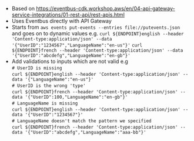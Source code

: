 * Based on https://eventbus-cdk.workshop.aws/en/04-api-gateway-service-integrations/01-rest-api/rest-apis.html
* Uses Eventbus directly with API Gateway
* Starts from `aws events put-events --entries file://putevents.json` and goes on to dynamic values e.g.
`curl ${ENDPOINT}english --header 'Content-type:application/json' --data '{"UserID":"1234567","LanguageName":"en-us"}'`
`curl ${ENDPOINT}french --header 'Content-type:application/json' --data '{"UserID":"abcdefg","LanguageName":"en-gb"}'`
* Add validations to inputs which are not valid e.g  
  `# UserID is missing`  
  `curl ${ENDPOINT}english --header 'Content-type:application/json' --data '{"LanguageName":"en-us"}'`  
  `# UserID is the wrong 'type'`  
  `curl ${ENDPOINT}french --header 'Content-type:application/json' --data '{"UserID":100,"LanguageName":"en-gb"}'`  
  `# LanguageName is missing`  
  `curl ${ENDPOINT}english --header 'Content-type:application/json' --data '{"UserID":"1234567"}'`  
  `# LanguageName doesn't match the pattern we specified`  
  `curl ${ENDPOINT}french --header 'Content-type:application/json' --data '{"UserID":"abcdefg","LanguageName":"aaa-bb"}'`  

